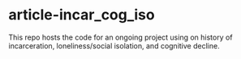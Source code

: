 # article-incar_cog_iso

This repo hosts the code for an ongoing project using on history of incarceration, loneliness/social isolation, and cognitive decline.
